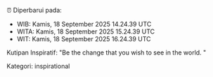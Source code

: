 ⏰ Diperbarui pada:
- WIB: Kamis, 18 September 2025 14.24.39 UTC
- WITA: Kamis, 18 September 2025 15.24.39 UTC
- WIT: Kamis, 18 September 2025 16.24.39 UTC

Kutipan Inspiratif:
"Be the change that you wish to see in the world. "


Kategori: inspirational


